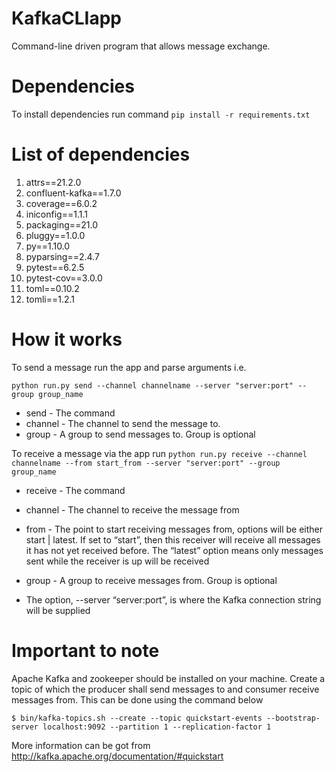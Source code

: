 # KafkaCLIapp
Command-line driven program that allows message exchange.

# Dependencies
To install dependencies run command ``` pip install -r requirements.txt ```

# List of dependencies

1. attrs==21.2.0
2. confluent-kafka==1.7.0
3. coverage==6.0.2
4. iniconfig==1.1.1
5. packaging==21.0
6. pluggy==1.0.0
7. py==1.10.0
8. pyparsing==2.4.7
9. pytest==6.2.5
10. pytest-cov==3.0.0
11. toml==0.10.2
12. tomli==1.2.1

# How it works
To send a message run the app and parse arguments i.e.

```python run.py send --channel channelname --server "server:port" --group group_name```

- send - The command
- channel - The channel to send the message to.
- group - A group to send messages to. Group is optional

To receive a message via the app run 
```python run.py receive --channel channelname --from start_from --server "server:port" --group group_name```

- receive - The command
- channel - The channel to receive the message from
- from - The point to start receiving messages from, options will be either start | latest. If set to “start”, then this receiver will receive all messages it has not yet received before. The “latest” option means only messages sent while the receiver is up will be received
- group - A group to receive messages from. Group is optional

- The option, --server “server:port”, is where the Kafka connection string will be supplied


# Important to note
Apache Kafka and zookeeper should be installed on your machine. 
Create a topic of which the producer shall send messages to and consumer receive messages from. This can be done using the command below

```$ bin/kafka-topics.sh --create --topic quickstart-events --bootstrap-server localhost:9092 --partition 1 --replication-factor 1```

More information can be got from http://kafka.apache.org/documentation/#quickstart

